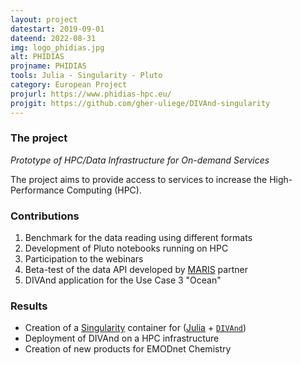 ```yaml
---
layout: project
datestart: 2019-09-01
dateend: 2022-08-31
img: logo_phidias.jpg
alt: PHIDIAS
projname: PHIDIAS
tools: Julia - Singularity - Pluto
category: European Project
projurl: https://www.phidias-hpc.eu/
projgit: https://github.com/gher-uliege/DIVAnd-singularity
---
```


### The project

_Prototype of HPC/Data Infrastructure for On-demand Services_

The project aims to provide access to services to increase the High-Performance Computing (HPC).

### Contributions 

1. Benchmark for the data reading using different formats
2. Development of Pluto notebooks running on HPC
3. Participation to the webinars
4. Beta-test of the data API developed by [MARIS](https://www.maris.nl/) partner
5. DIVAnd application for the Use Case 3 "Ocean"

### Results

- Creation of a [Singularity](https://docs.sylabs.io/guides/latest/user-guide/) container for ([Julia](https://julialang.org/) + [`DIVAnd`](https://github.com/gher-uliege/DIVAnd.jl))
- Deployment of DIVAnd on a HPC infrastructure 
- Creation of new products for EMODnet Chemistry